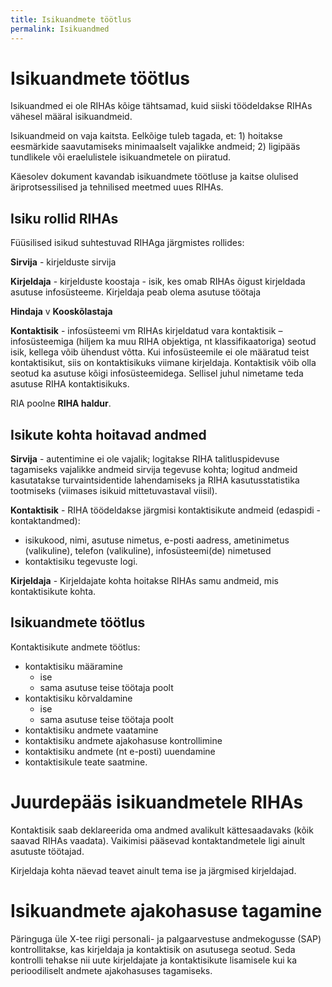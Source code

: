 ```yaml
---
title: Isikuandmete töötlus
permalink: Isikuandmed
---
```


# Isikuandmete töötlus

Isikuandmed ei ole RIHAs kõige tähtsamad, kuid siiski töödeldakse RIHAs vähesel määral isikuandmeid.

Isikuandmeid on vaja kaitsta. Eelkõige tuleb tagada, et: 1) hoitakse eesmärkide saavutamiseks minimaalselt vajalikke andmeid; 2) ligipääs tundlikele või eraelulistele isikuandmetele on piiratud. 

Käesolev dokument kavandab isikuandmete töötluse ja kaitse olulised äriprotsessilised ja tehnilised meetmed uues RIHAs.

## Isiku rollid RIHAs

Füüsilised isikud suhtestuvad RIHAga järgmistes rollides:

__Sirvija__ - kirjelduste sirvija

__Kirjeldaja__ - kirjelduste koostaja - isik, kes omab RIHAs õigust kirjeldada asutuse infosüsteeme. Kirjeldaja peab olema asutuse töötaja

__Hindaja__ v __Kooskõlastaja__

__Kontaktisik__ - infosüsteemi vm RIHAs kirjeldatud vara kontaktisik – infosüsteemiga (hiljem ka muu RIHA objektiga, nt klassifikaatoriga) seotud isik, kellega võib ühendust võtta. Kui infosüsteemile ei ole määratud teist kontaktisikut, siis on kontaktisikuks viimane kirjeldaja. Kontaktisik võib olla seotud ka asutuse kõigi infosüsteemidega. Sellisel juhul nimetame teda asutuse RIHA kontaktisikuks.

RIA poolne __RIHA haldur__.

## Isikute kohta hoitavad andmed

__Sirvija__ - autentimine ei ole vajalik; logitakse RIHA talitluspidevuse tagamiseks vajalikke andmeid sirvija tegevuse kohta; logitud andmeid kasutatakse turvaintsidentide lahendamiseks ja RIHA kasutusstatistika tootmiseks (viimases isikuid mittetuvastaval viisil).

__Kontaktisik__ - RIHA töödeldakse järgmisi kontaktisikute andmeid (edaspidi - kontaktandmed):
- isikukood, nimi, asutuse nimetus, e-posti aadress, ametinimetus (valikuline), telefon (valikuline), infosüsteemi(de) nimetused
- kontaktisiku tegevuste logi.

__Kirjeldaja__ - Kirjeldajate kohta hoitakse RIHAs samu andmeid, mis kontaktisikute kohta.

## Isikuandmete töötlus 

Kontaktisikute andmete töötlus:
- kontaktisiku määramine
   - ise
   - sama asutuse teise töötaja poolt
- kontaktisiku kõrvaldamine
   - ise
   - sama asutuse teise töötaja poolt
- kontaktisiku andmete vaatamine
- kontaktisiku andmete ajakohasuse kontrollimine
- kontaktisiku andmete (nt e-posti) uuendamine
- kontaktisikule teate saatmine.

# Juurdepääs isikuandmetele RIHAs

Kontaktisik saab deklareerida oma andmed avalikult kättesaadavaks (kõik saavad RIHAs vaadata). Vaikimisi pääsevad kontaktandmetele ligi ainult asutuste töötajad.

Kirjeldaja kohta näevad teavet ainult tema ise ja järgmised kirjeldajad.

# Isikuandmete ajakohasuse tagamine

Päringuga üle X-tee riigi personali- ja palgaarvestuse andmekogusse (SAP) kontrollitakse, kas kirjeldaja ja kontaktisik on asutusega seotud. Seda kontrolli tehakse nii uute kirjeldajate ja kontaktisikute lisamisele kui ka perioodiliselt andmete ajakohasuses tagamiseks.
 